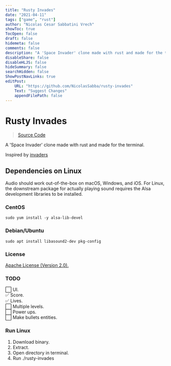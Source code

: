 ```yaml
---
title: "Rusty Invades"
date: "2021-04-11"
tags: ["game", "rust"]
author: "Nicolas Cesar Sabbatini Vrech"
showToc: true
TocOpen: false
draft: false
hidemeta: false 
comments: false
description: "A 'Space Invader' clone made with rust and made for the terminal."
disableShare: false
disableHLJS: false
hideSummary: false
searchHidden: false
ShowPostNavLinks: true
editPost:
    URL: "https://github.com/NicolasSabba/rusty-invades"
    Text: "Suggest Changes"
    appendFilePath: false
---
```

# Rusty Invades
> [Source Code](https://github.com/NicolasSabba/rusty-invades)

A 'Space Invader' clone made with rust and made for the terminal.

Inspired by [invaders](https://github.com/CleanCut/invaders)

## Dependencies on Linux

Audio should work out-of-the-box on macOS, Windows, and iOS. For Linux, the downstream package for actually playing
sound requires the Alsa development libraries to be installed.

### CentOS

```shell
sudo yum install -y alsa-lib-devel
```

### Debian/Ubuntu

```shell
sudo apt install libasound2-dev pkg-config
```

### License

[ Apache License (Version 2.0).](https://github.com/NicolasSabba/rusty-invades/blob/main/LICENSE)

### TODO

⬜ UI.  
✅ Score.  
✅ Lives.  
⬜ Multiple levels.  
⬜ Power ups.  
⬜ Make bullets entities.  

### Run Linux

1. Download binary.
2. Extract.
3. Open directory in terminal.
4. Run ./rusty-invades

